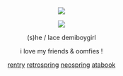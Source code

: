 &nbsp;
<div align="center">

![](https://spotify-github-profile.kittinanx.com/api/view.svg?uid=314mkicxlkkdu2xbfq5sn4qlspni&cover_image=false&theme=default&show_offline=false&background_color=121212&interchange=true&bar_color=d09951)

![](https://file.garden/Zr5NWGsyfhIXOD_A/343DSDD.png)

(s)he / lace demiboygirl

i love my friends & oomfies !
  
 [rentry](https://rentry.co/wrecked) [retrospring](https://retrospring.net/@hbo) [neospring](https://neospring.org/@p5) [atabook](https://tojis.atabook.org) 
<div>
  
